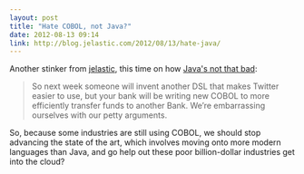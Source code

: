 ```yaml
---
layout: post
title: "Hate COBOL, not Java?"
date: 2012-08-13 09:14
link: http://blog.jelastic.com/2012/08/13/hate-java/
---
```


Another stinker from [jelastic], this time on how [Java's not that bad][post]:

> So next week someone will invent another DSL that makes Twitter easier to use, but your bank will be writing new COBOL to more efficiently transfer funds to another Bank. We’re embarrassing ourselves with our petty arguments.

So, because some industries are still using COBOL, we should stop advancing the state of the art, which involves moving onto more
modern languages than Java, and go help out these poor billion-dollar industries get into the cloud?

[jelastic]: http://blog.jelastic.com
[post]: http://blog.jelastic.com/2012/08/13/hate-java/
